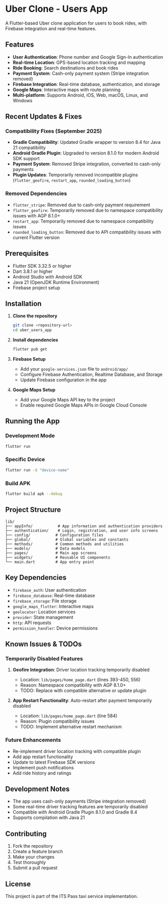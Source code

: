 # Uber Clone - Users App

A Flutter-based Uber clone application for users to book rides, with Firebase integration and real-time features.

## Features

- **User Authentication**: Phone number and Google Sign-In authentication
- **Real-time Location**: GPS-based location tracking and mapping
- **Ride Booking**: Search destinations and book rides
- **Payment System**: Cash-only payment system (Stripe integration removed)
- **Firebase Integration**: Real-time database, authentication, and storage
- **Google Maps**: Interactive maps with route planning
- **Multi-platform**: Supports Android, iOS, Web, macOS, Linux, and Windows

## Recent Updates & Fixes

### Compatibility Fixes (September 2025)
- **Gradle Compatibility**: Updated Gradle wrapper to version 8.4 for Java 21 compatibility
- **Android Gradle Plugin**: Upgraded to version 8.1.0 for modern Android SDK support
- **Payment System**: Removed Stripe integration, converted to cash-only payments
- **Plugin Updates**: Temporarily removed incompatible plugins (`flutter_geofire`, `restart_app`, `rounded_loading_button`)

### Removed Dependencies
- `flutter_stripe`: Removed due to cash-only payment requirement
- `flutter_geofire`: Temporarily removed due to namespace compatibility issues with AGP 8.1.0+
- `restart_app`: Temporarily removed due to namespace compatibility issues
- `rounded_loading_button`: Removed due to API compatibility issues with current Flutter version

## Prerequisites

- Flutter SDK 3.32.5 or higher
- Dart 3.8.1 or higher
- Android Studio with Android SDK
- Java 21 (OpenJDK Runtime Environment)
- Firebase project setup

## Installation

1. **Clone the repository**
   ```bash
   git clone <repository-url>
   cd uber_users_app
   ```

2. **Install dependencies**
   ```bash
   flutter pub get
   ```

3. **Firebase Setup**
   - Add your `google-services.json` file to `android/app/`
   - Configure Firebase Authentication, Realtime Database, and Storage
   - Update Firebase configuration in the app

4. **Google Maps Setup**
   - Add your Google Maps API key to the project
   - Enable required Google Maps APIs in Google Cloud Console

## Running the App

### Development Mode
```bash
flutter run
```

### Specific Device
```bash
flutter run -d "device-name"
```

### Build APK
```bash
flutter build apk --debug
```

## Project Structure

```
lib/
├── appInfo/           # App information and authentication providers
├── authentication/    # Login, registration, and user info screens
├── config/           # Configuration files
├── global/           # Global variables and constants
├── methods/          # Common methods and utilities
├── models/           # Data models
├── pages/            # Main app screens
├── widgets/          # Reusable UI components
└── main.dart         # App entry point
```

## Key Dependencies

- `firebase_auth`: User authentication
- `firebase_database`: Real-time database
- `firebase_storage`: File storage
- `google_maps_flutter`: Interactive maps
- `geolocator`: Location services
- `provider`: State management
- `http`: API requests
- `permission_handler`: Device permissions

## Known Issues & TODOs

### Temporarily Disabled Features
1. **Geofire Integration**: Driver location tracking temporarily disabled
   - Location: `lib/pages/home_page.dart` (lines 393-450, 556)
   - Reason: Namespace compatibility with AGP 8.1.0+
   - TODO: Replace with compatible alternative or update plugin

2. **App Restart Functionality**: Auto-restart after payment temporarily disabled
   - Location: `lib/pages/home_page.dart` (line 584)
   - Reason: Plugin compatibility issues
   - TODO: Implement alternative restart mechanism

### Future Enhancements
- Re-implement driver location tracking with compatible plugin
- Add app restart functionality
- Update to latest Firebase SDK versions
- Implement push notifications
- Add ride history and ratings

## Development Notes

- The app uses cash-only payments (Stripe integration removed)
- Some real-time driver tracking features are temporarily disabled
- Compatible with Android Gradle Plugin 8.1.0 and Gradle 8.4
- Supports compilation with Java 21

## Contributing

1. Fork the repository
2. Create a feature branch
3. Make your changes
4. Test thoroughly
5. Submit a pull request

## License

This project is part of the ITS Pass taxi service implementation.
